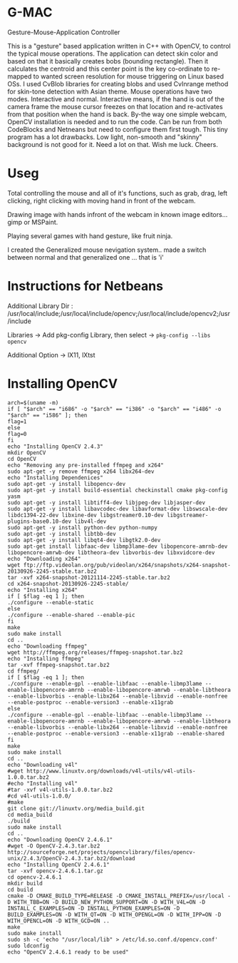 G-MAC
=====

Gesture-Mouse-Application Controller

This is a "gesture" based application written in C++ with OpenCV, to control the typical mouse operations. The application can detect skin color and based on that it basically creates bobs (bounding rectangle). Then it calculates the centroid and this center point is the key co-ordinate to re-mapped to wanted screen resolution for mouse triggering on Linux based OSs. I used CvBlob libraries for creating blobs and used CvInrange method for skin-tone detection with Asian theme. Mouse operations have two modes. Interactive and normal. Interactive means, if the hand is out of the camera frame the mouse cursor freezes on that location and re-activates from that position when the hand is back. By-the way one simple webcam, OpenCV installation is needed and to run the code. Can be run from both CodeBlocks and Netneans but need to configure them first tough. This tiny program has a lot drawbacks. Low light, non-smooth and "skinny" background is not good for it. Need a lot on that. Wish me luck. Cheers.

Useg
====

Total controlling the mouse and all of it's functions, such as grab, drag, left clicking, right clicking with moving hand in front of the webcam.

Drawing image with hands infront of the webcam in known image editors... gimp or MSPaint.

Playing several games with hand gesture, like fruit ninja.

I created the Generalized mouse nevigation system.. made a switch between normal and that 			generalized one ... that is 'i'


Instructions for Netbeans
=========================

Additional Library Dir :
/usr/local/include;/usr/local/include/opencv;/usr/local/include/opencv2;/usr/include

Libraries -> Add pkg-config Library, then select -> `pkg-config --libs opencv`

Additional Option -> lX11, lXtst


Installing OpenCV
=================

```
arch=$(uname -m)
if [ "$arch" == "i686" -o "$arch" == "i386" -o "$arch" == "i486" -o "$arch" == "i586" ]; then
flag=1
else
flag=0
fi
echo "Installing OpenCV 2.4.3"
mkdir OpenCV
cd OpenCV
echo "Removing any pre-installed ffmpeg and x264"
sudo apt-get -y remove ffmpeg x264 libx264-dev
echo "Installing Dependenices"
sudo apt-get -y install libopencv-dev
sudo apt-get -y install build-essential checkinstall cmake pkg-config yasm
sudo apt-get -y install libtiff4-dev libjpeg-dev libjasper-dev
sudo apt-get -y install libavcodec-dev libavformat-dev libswscale-dev libdc1394-22-dev libxine-dev libgstreamer0.10-dev libgstreamer-plugins-base0.10-dev libv4l-dev
sudo apt-get -y install python-dev python-numpy
sudo apt-get -y install libtbb-dev
sudo apt-get -y install libqt4-dev libgtk2.0-dev
sudo apt-get install libfaac-dev libmp3lame-dev libopencore-amrnb-dev libopencore-amrwb-dev libtheora-dev libvorbis-dev libxvidcore-dev
echo "Downloading x264"
wget ftp://ftp.videolan.org/pub/videolan/x264/snapshots/x264-snapshot-20130926-2245-stable.tar.bz2
tar -xvf x264-snapshot-20121114-2245-stable.tar.bz2
cd x264-snapshot-20130926-2245-stable/
echo "Installing x264"
if [ $flag -eq 1 ]; then
./configure --enable-static
else
./configure --enable-shared --enable-pic
fi
make
sudo make install
cd ..
echo "Downloading ffmpeg"
wget http://ffmpeg.org/releases/ffmpeg-snapshot.tar.bz2
echo "Installing ffmpeg"
tar -xvf ffmpeg-snapshot.tar.bz2
cd ffmpeg/
if [ $flag -eq 1 ]; then
./configure --enable-gpl --enable-libfaac --enable-libmp3lame --enable-libopencore-amrnb --enable-libopencore-amrwb --enable-libtheora --enable-libvorbis --enable-libx264 --enable-libxvid --enable-nonfree --enable-postproc --enable-version3 --enable-x11grab
else
./configure --enable-gpl --enable-libfaac --enable-libmp3lame --enable-libopencore-amrnb --enable-libopencore-amrwb --enable-libtheora --enable-libvorbis --enable-libx264 --enable-libxvid --enable-nonfree --enable-postproc --enable-version3 --enable-x11grab --enable-shared
fi
make
sudo make install
cd ..
echo "Downloading v4l"
#wget http://www.linuxtv.org/downloads/v4l-utils/v4l-utils-1.0.0.tar.bz2
#echo "Installing v4l"
#tar -xvf v4l-utils-1.0.0.tar.bz2
#cd v4l-utils-1.0.0/
#make
git clone git://linuxtv.org/media_build.git
cd media_build
./build
sudo make install
cd ..
echo "Downloading OpenCV 2.4.6.1"
#wget -O OpenCV-2.4.3.tar.bz2 http://sourceforge.net/projects/opencvlibrary/files/opencv-unix/2.4.3/OpenCV-2.4.3.tar.bz2/download
echo "Installing OpenCV 2.4.6.1"
tar -xvf opencv-2.4.6.1.tar.gz
cd opencv-2.4.6.1
mkdir build
cd build
cmake -D CMAKE_BUILD_TYPE=RELEASE -D CMAKE_INSTALL_PREFIX=/usr/local -D WITH_TBB=ON -D BUILD_NEW_PYTHON_SUPPORT=ON -D WITH_V4L=ON -D INSTALL_C_EXAMPLES=ON -D INSTALL_PYTHON_EXAMPLES=ON -D BUILD_EXAMPLES=ON -D WITH_QT=ON -D WITH_OPENGL=ON -D WITH_IPP=ON -D WITH_OPENCL=ON -D WITH_GCD=ON ..
make
sudo make install
sudo sh -c 'echo "/usr/local/lib" > /etc/ld.so.conf.d/opencv.conf'
sudo ldconfig
echo "OpenCV 2.4.6.1 ready to be used"
```


